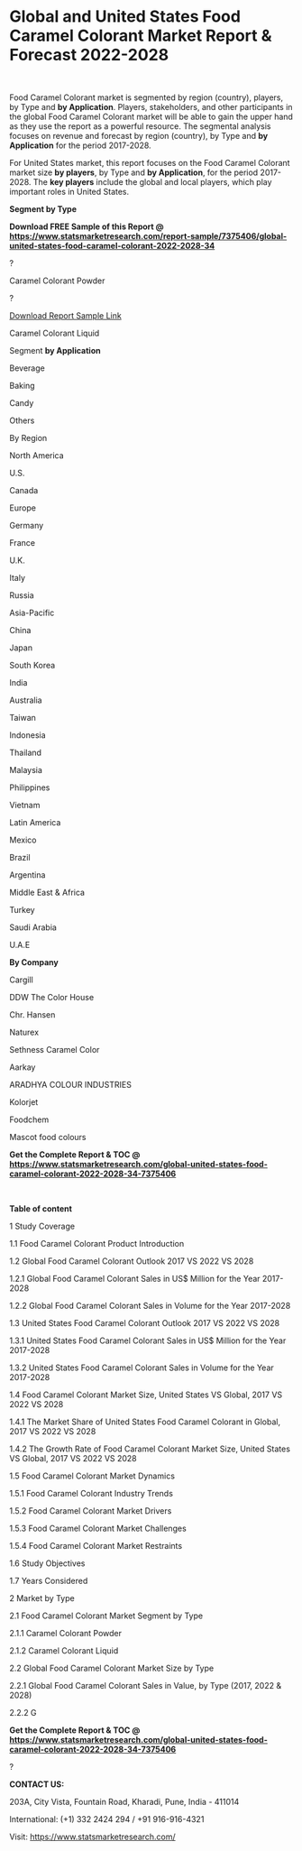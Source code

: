 <h1>Global and United States Food Caramel Colorant Market Report & Forecast 2022-2028</h1><br/><p>Food Caramel Colorant market is segmented by region (country), players, by Type and <strong>by Application</strong>. Players, stakeholders, and other participants in the global Food Caramel Colorant market will be able to gain the upper hand as they use the report as a powerful resource. The segmental analysis focuses on revenue and forecast by region (country), by Type and <strong>by Application</strong> for the period 2017-2028.</p>
 
 
 
 <p>For United States market, this report focuses on the Food Caramel Colorant market size <strong>by players</strong>, by Type and <strong>by Application</strong>, for the period 2017-2028. The <strong>key players</strong> include the global and local players, which play important roles in United States.</p>
 
 
 
 <p><strong>Segment by Type</strong></p>
 
 
 
 <div><b>Download FREE Sample of this Report @ <a href="https://www.statsmarketresearch.com/download-free-sample/7375406/global-united-states-food-caramel-colorant-2022-2028-34">https://www.statsmarketresearch.com/report-sample/7375406/global-united-states-food-caramel-colorant-2022-2028-34</a></b></div>
 
 
 
 <p>? </p>
 
 
 
 <p>Caramel Colorant Powder</p>
 
 
 
 <p>? </p>
 
 
 
 <p><a href="https://www.statsmarketresearch.com/download-free-sample/7375406/global-united-states-food-caramel-colorant-2022-2028-34">Download Report Sample Link</a></p>
 
 
 
 <p>Caramel Colorant Liquid</p>
 
 
 
 <p>Segment <strong>by Application</strong></p>
 
 
 
 <p>Beverage</p>
 
 
 
 <p>Baking</p>
 
 
 
 <p>Candy</p>
 
 
 
 <p>Others</p>
 
 
 
 <p>By Region</p>
 
 
 
 <p>North America</p>
 
 
 
 <p>U.S.</p>
 
 
 
 <p>Canada</p>
 
 
 
 <p>Europe</p>
 
 
 
 <p>Germany</p>
 
 
 
 <p>France</p>
 
 
 
 <p>U.K.</p>
 
 
 
 <p>Italy</p>
 
 
 
 <p>Russia</p>
 
 
 
 <p>Asia-Pacific</p>
 
 
 
 <p>China</p>
 
 
 
 <p>Japan</p>
 
 
 
 <p>South Korea</p>
 
 
 
 <p>India</p>
 
 
 
 <p>Australia</p>
 
 
 
 <p>Taiwan</p>
 
 
 
 <p>Indonesia</p>
 
 
 
 <p>Thailand</p>
 
 
 
 <p>Malaysia</p>
 
 
 
 <p>Philippines</p>
 
 
 
 <p>Vietnam</p>
 
 
 
 <p>Latin America</p>
 
 
 
 <p>Mexico</p>
 
 
 
 <p>Brazil</p>
 
 
 
 <p>Argentina</p>
 
 
 
 <p>Middle East & Africa</p>
 
 
 
 <p>Turkey</p>
 
 
 
 <p>Saudi Arabia</p>
 
 
 
 <p>U.A.E</p>
 
 
 
 <p><strong>By Company</strong></p>
 
 
 
 <p>Cargill</p>
 
 
 
 <p>DDW The Color House</p>
 
 
 
 <p>Chr. Hansen</p>
 
 
 
 <p>Naturex</p>
 
 
 
 <p>Sethness Caramel Color</p>
 
 
 
 <p>Aarkay</p>
 
 
 
 <p>ARADHYA COLOUR INDUSTRIES</p>
 
 
 
 <p>Kolorjet</p>
 
 
 
 <p>Foodchem</p>
 
 
 
 <p>Mascot food colours</p>
 
 
 
 <div><b>Get the Complete Report & TOC @ <a href="https://www.statsmarketresearch.com/global-united-states-food-caramel-colorant-2022-2028-34-7375406">https://www.statsmarketresearch.com/global-united-states-food-caramel-colorant-2022-2028-34-7375406</a></b></div>
 
 
 
 <p><br />
 
 <b>Table of content</b></p>
 
 
 
 <p>1 Study Coverage<br />
 
 1.1 Food Caramel Colorant Product Introduction<br />
 
 1.2 Global Food Caramel Colorant Outlook 2017 VS 2022 VS 2028<br />
 
 1.2.1 Global Food Caramel Colorant Sales in US$ Million for the Year 2017-2028<br />
 
 1.2.2 Global Food Caramel Colorant Sales in Volume for the Year 2017-2028<br />
 
 1.3 United States Food Caramel Colorant Outlook 2017 VS 2022 VS 2028<br />
 
 1.3.1 United States Food Caramel Colorant Sales in US$ Million for the Year 2017-2028<br />
 
 1.3.2 United States Food Caramel Colorant Sales in Volume for the Year 2017-2028<br />
 
 1.4 Food Caramel Colorant Market Size, United States VS Global, 2017 VS 2022 VS 2028<br />
 
 1.4.1 The Market Share of United States Food Caramel Colorant in Global, 2017 VS 2022 VS 2028<br />
 
 1.4.2 The Growth Rate of Food Caramel Colorant Market Size, United States VS Global, 2017 VS 2022 VS 2028<br />
 
 1.5 Food Caramel Colorant Market Dynamics<br />
 
 1.5.1 Food Caramel Colorant Industry Trends<br />
 
 1.5.2 Food Caramel Colorant Market Drivers<br />
 
 1.5.3 Food Caramel Colorant Market Challenges<br />
 
 1.5.4 Food Caramel Colorant Market Restraints<br />
 
 1.6 Study Objectives<br />
 
 1.7 Years Considered<br />
 
 2 Market by Type<br />
 
 2.1 Food Caramel Colorant Market Segment by Type<br />
 
 2.1.1 Caramel Colorant Powder<br />
 
 2.1.2 Caramel Colorant Liquid<br />
 
 2.2 Global Food Caramel Colorant Market Size by Type<br />
 
 2.2.1 Global Food Caramel Colorant Sales in Value, by Type (2017, 2022 & 2028)<br />
 
 2.2.2 G</p>
 
 
 
 <div><b>Get the Complete Report & TOC @ <a href="https://www.statsmarketresearch.com/global-united-states-food-caramel-colorant-2022-2028-34-7375406">https://www.statsmarketresearch.com/global-united-states-food-caramel-colorant-2022-2028-34-7375406</a></b></div>
 
 
 
 <p>? </p>
 
 
 
 <p><b>CONTACT US:</b><br />
 
 203A, City Vista, Fountain Road, Kharadi, Pune, India - 411014<br />
 
 International: (+1) 332 2424 294 / +91 916-916-4321<br />
 
 Visit: <a href="https://www.statsmarketresearch.com/">https://www.statsmarketresearch.com/</a></p>